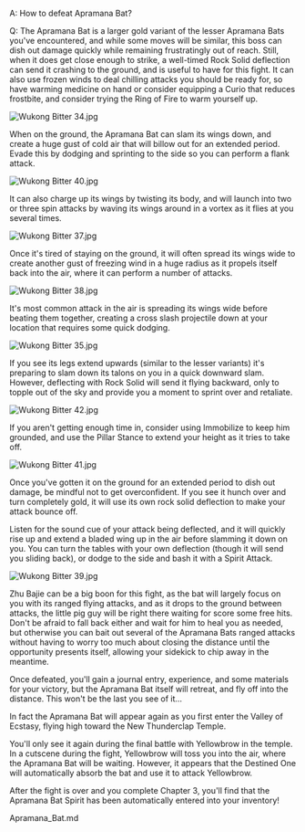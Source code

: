 A: How to defeat Apramana Bat?

Q:
The Apramana Bat is a larger gold variant of the lesser Apramana Bats you've encountered, and while some moves will be similar, this boss can dish out damage quickly while remaining frustratingly out of reach. Still, when it does get close enough to strike, a well-timed Rock Solid deflection can send it crashing to the ground, and is useful to have for this fight. It can also use frozen winds to deal chilling attacks you should be ready for, so have warming medicine on hand or consider equipping a Curio that reduces frostbite, and consider trying the Ring of Fire to warm yourself up. 

![Wukong Bitter 34.jpg](https://oyster.ignimgs.com/mediawiki/apis.ign.com/black-myth-wukong/2/29/Wukong_Bitter_34.jpg)

When on the ground, the Apramana Bat can slam its wings down, and create a huge gust of cold air that will billow out for an extended period. Evade this by dodging and sprinting to the side so you can perform a flank attack. 

![Wukong Bitter 40.jpg](https://oyster.ignimgs.com/mediawiki/apis.ign.com/black-myth-wukong/8/85/Wukong_Bitter_40.jpg)

It can also charge up its wings by twisting its body, and will launch into two or three spin attacks by waving its wings around in a vortex as it flies at you several times. 

![Wukong Bitter 37.jpg](https://oyster.ignimgs.com/mediawiki/apis.ign.com/black-myth-wukong/e/e9/Wukong_Bitter_37.jpg)

Once it's tired of staying on the ground, it will often spread its wings wide to create another gust of freezing wind in a huge radius as it propels itself back into the air, where it can perform a number of attacks. 

![Wukong Bitter 38.jpg](https://oyster.ignimgs.com/mediawiki/apis.ign.com/black-myth-wukong/b/b2/Wukong_Bitter_38.jpg)

It's most common attack in the air is spreading its wings wide before beating them together, creating a cross slash projectile down at your location that requires some quick dodging. 

![Wukong Bitter 35.jpg](https://oyster.ignimgs.com/mediawiki/apis.ign.com/black-myth-wukong/1/13/Wukong_Bitter_35.jpg)

If you see its legs extend upwards (similar to the lesser variants) it's preparing to slam down its talons on you in a quick downward slam. However, deflecting with Rock Solid will send it flying backward, only to topple out of the sky and provide you a moment to sprint over and retaliate. 

![Wukong Bitter 42.jpg](https://oyster.ignimgs.com/mediawiki/apis.ign.com/black-myth-wukong/5/53/Wukong_Bitter_42.jpg)

If you aren't getting enough time in, consider using Immobilize to keep him grounded, and use the Pillar Stance to extend your height as it tries to take off. 

![Wukong Bitter 41.jpg](https://oyster.ignimgs.com/mediawiki/apis.ign.com/black-myth-wukong/0/0b/Wukong_Bitter_41.jpg)

Once you've gotten it on the ground for an extended period to dish out damage, be mindful not to get overconfident. If you see it hunch over and turn completely gold, it will use its own rock solid deflection to make your attack bounce off. 

Listen for the sound cue of your attack being deflected, and it will quickly rise up and extend a bladed wing up in the air before slamming it down on you. You can turn the tables with your own deflection (though it will send you sliding back), or dodge to the side and bash it with a Spirit Attack. 

![Wukong Bitter 39.jpg](https://oyster.ignimgs.com/mediawiki/apis.ign.com/black-myth-wukong/f/f7/Wukong_Bitter_39.jpg)

Zhu Bajie can be a big boon for this fight, as the bat will largely focus on you with its ranged flying attacks, and as it drops to the ground between attacks, the little pig guy will be right there waiting for score some free hits. Don't be afraid to fall back either and wait for him to heal you as needed, but otherwise you can bait out several of the Apramana Bats ranged attacks without having to worry too much about closing the distance until the opportunity presents itself, allowing your sidekick to chip away in the meantime. 

Once defeated, you'll gain a journal entry, experience, and some materials for your victory, but the Apramana Bat itself will retreat, and fly off into the distance. This won't be the last you see of it... 

In fact the Apramana Bat will appear again as you first enter the Valley of Ecstasy, flying high toward the New Thunderclap Temple. 

You'll only see it again during the final battle with Yellowbrow in the temple. In a cutscene during the fight, Yellowbrow will toss you into the air, where the Apramana Bat will be waiting. However, it appears that the Destined One will automatically absorb the bat and use it to attack Yellowbrow. 

After the fight is over and you complete Chapter 3, you'll find that the Apramana Bat Spirit has been automatically entered into your inventory! 

Apramana_Bat.md